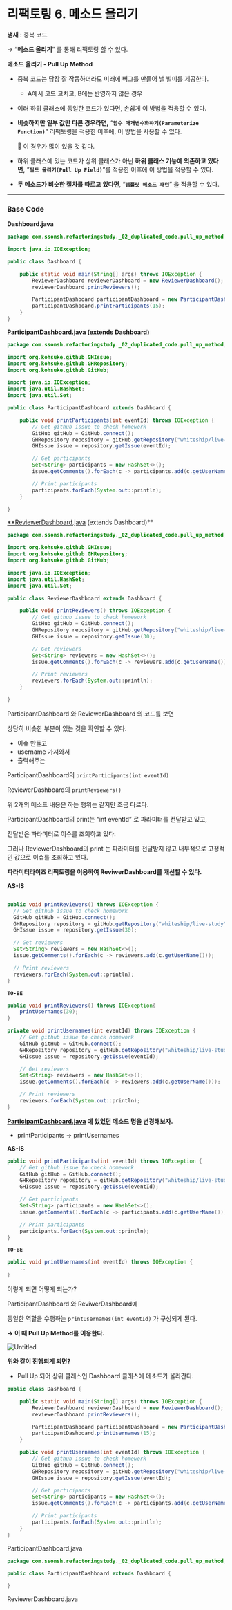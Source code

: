 # 리팩토링 6. 메소드 올리기

**냄새** : 중복 코드

→ “**메소드 올리기**” 를 통해 리팩토링 할 수 있다.

**메소드 올리기 - Pull Up Method**

- 중복 코드는 당장 잘 작동하더라도 미래에 버그를 만들어 낼 빌미를 제공한다.
    - A에서 코드 고치고, B에는 반영하지 않은 경우
- 여러 하위 클래스에 동일한 코드가 있다면, 손쉽게 이 방법을 적용할 수 있다.
- **비슷하지만 일부 값만 다른 경우라면,**
  “**`함수 매개변수화하기(Parameterize Function)`**” 리팩토링을 적용한 이후에, 이 방법을 사용할 수 있다.

    <aside>
    🎈 이 경우가 많이 있을 것 같다.

    </aside>

- 하위 클래스에 있는 코드가 상위 클래스가 아닌 **하위 클래스 기능에 의존하고 있다면,**
  ”**`필드 올리기(Pull Up Field)`**”를 적용한 이후에 이 방법을 적용할 수 있다.
- **두 메소드가 비슷한 절차를 따르고 있다면**, “**`템플릿 메소드 패턴`**” 을 적용할 수 있다.

---

### Base Code

**Dashboard.java**

```java
package com.ssonsh.refactoringstudy._02_duplicated_code.pull_up_method;

import java.io.IOException;

public class Dashboard {

    public static void main(String[] args) throws IOException {
        ReviewerDashboard reviewerDashboard = new ReviewerDashboard();
        reviewerDashboard.printReviewers();

        ParticipantDashboard participantDashboard = new ParticipantDashboard();
        participantDashboard.printParticipants(15);
    }
}
```

**[ParticipantDashboard.java](http://ParticipantDashboard.java) (extends Dashboard)**

```java
package com.ssonsh.refactoringstudy._02_duplicated_code.pull_up_method;

import org.kohsuke.github.GHIssue;
import org.kohsuke.github.GHRepository;
import org.kohsuke.github.GitHub;

import java.io.IOException;
import java.util.HashSet;
import java.util.Set;

public class ParticipantDashboard extends Dashboard {

    public void printParticipants(int eventId) throws IOException {
        // Get github issue to check homework
        GitHub gitHub = GitHub.connect();
        GHRepository repository = gitHub.getRepository("whiteship/live-study");
        GHIssue issue = repository.getIssue(eventId);

        // Get participants
        Set<String> participants = new HashSet<>();
        issue.getComments().forEach(c -> participants.add(c.getUserName()));

        // Print participants
        participants.forEach(System.out::println);
    }

}
```

[**ReviewerDashboard.java](http://ReviewerDashboard.java) (extends Dashboard)**

```java
package com.ssonsh.refactoringstudy._02_duplicated_code.pull_up_method;

import org.kohsuke.github.GHIssue;
import org.kohsuke.github.GHRepository;
import org.kohsuke.github.GitHub;

import java.io.IOException;
import java.util.HashSet;
import java.util.Set;

public class ReviewerDashboard extends Dashboard {

    public void printReviewers() throws IOException {
        // Get github issue to check homework
        GitHub gitHub = GitHub.connect();
        GHRepository repository = gitHub.getRepository("whiteship/live-study");
        GHIssue issue = repository.getIssue(30);

        // Get reviewers
        Set<String> reviewers = new HashSet<>();
        issue.getComments().forEach(c -> reviewers.add(c.getUserName()));

        // Print reviewers
        reviewers.forEach(System.out::println);
    }

}
```

ParticipantDashboard 와 ReviewerDashboard 의 코드를 보면

상당히 비슷한 부분이 있는 것을 확인할 수 있다.

- 이슈 만들고
- username 가져와서
- 출력해주는

ParticipantDashboard의 `printParticipants(int eventId)`

ReviewerDashboard의 `printReviewers()`

위 2개의 메소드 내용은 하는 행위는 같지만 조금 다르다.

ParticipantDashboard의 print는 “int eventId” 로 파라미터를 전달받고 있고,

전달받은 파라미터로 이슈를 조회하고 있다.

그러나 ReviewerDashboard의 print 는 파라미터를 전달받지 않고 내부적으로 고정적인 값으로 이슈를 조회하고 있다.

**파라미터라이즈 리팩토링을 이용하여 ReviwerDashboard를 개선할 수 있다.**

**AS-IS**

```java

public void printReviewers() throws IOException {
  // Get github issue to check homework
  GitHub gitHub = GitHub.connect();
  GHRepository repository = gitHub.getRepository("whiteship/live-study");
  GHIssue issue = repository.getIssue(30);

  // Get reviewers
  Set<String> reviewers = new HashSet<>();
  issue.getComments().forEach(c -> reviewers.add(c.getUserName()));

  // Print reviewers
  reviewers.forEach(System.out::println);
}

```

**`TO-BE`**

```java
public void printReviewers() throws IOException{
    printUsernames(30);
}

private void printUsernames(int eventId) throws IOException {
    // Get github issue to check homework
    GitHub gitHub = GitHub.connect();
    GHRepository repository = gitHub.getRepository("whiteship/live-study");
    GHIssue issue = repository.getIssue(eventId);

    // Get reviewers
    Set<String> reviewers = new HashSet<>();
    issue.getComments().forEach(c -> reviewers.add(c.getUserName()));

    // Print reviewers
    reviewers.forEach(System.out::println);
}
```

**[ParticipantDashboard.java](http://ParticipantDashboard.java) 에 있었던 메소드 명을 변경해보자.**

- printParticipants → printUsernames

**AS-IS**

```java
public void printParticipants(int eventId) throws IOException {
    // Get github issue to check homework
    GitHub gitHub = GitHub.connect();
    GHRepository repository = gitHub.getRepository("whiteship/live-study");
    GHIssue issue = repository.getIssue(eventId);

    // Get participants
    Set<String> participants = new HashSet<>();
    issue.getComments().forEach(c -> participants.add(c.getUserName()));

    // Print participants
    participants.forEach(System.out::println);
}
```

**`TO-BE`**

```java
public void printUsernames(int eventId) throws IOException {
	..
}
```

이렇게 되면 어떻게 되는가?

ParticipantDashboard 와 ReviwerDashboard에

동일한 역할을 수행하는 `printUsernames(int eventId)` 가 구성되게 된다.

**→ 이 때 Pull Up Method를 이용한다.**

![Untitled](https://s3-us-west-2.amazonaws.com/secure.notion-static.com/82a3b48b-5904-4537-8a49-2eda5a37bd18/Untitled.png)

**위와 같이 진행되게 되면?**

- Pull Up 되어 상위 클래스인 Dashboard 클래스에 메소드가 올라간다.

```java
public class Dashboard {

    public static void main(String[] args) throws IOException {
        ReviewerDashboard reviewerDashboard = new ReviewerDashboard();
        reviewerDashboard.printReviewers();

        ParticipantDashboard participantDashboard = new ParticipantDashboard();
        participantDashboard.printUsernames(15);
    }

    public void printUsernames(int eventId) throws IOException {
        // Get github issue to check homework
        GitHub gitHub = GitHub.connect();
        GHRepository repository = gitHub.getRepository("whiteship/live-study");
        GHIssue issue = repository.getIssue(eventId);

        // Get participants
        Set<String> participants = new HashSet<>();
        issue.getComments().forEach(c -> participants.add(c.getUserName()));

        // Print participants
        participants.forEach(System.out::println);
    }
}
```

ParticipantDashboard.java

```java
package com.ssonsh.refactoringstudy._02_duplicated_code.pull_up_method;

public class ParticipantDashboard extends Dashboard {

}
```

ReviewerDashboard.java
